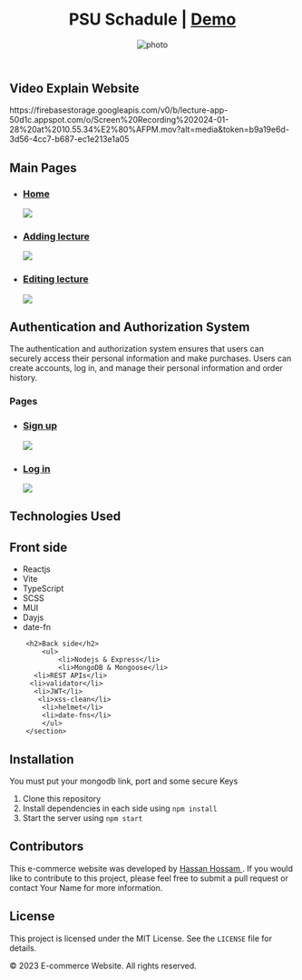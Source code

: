 <header>
<h1>PSU Schadule | <a target="_blank" href="https://lecture-app-psu.vercel.app">Demo</a></h1>
<img class="head-img" src="https://firebasestorage.googleapis.com/v0/b/lecture-app-50d1c.appspot.com/o/load.png?alt=media&token=d516cfd6-e3c3-4f81-9fa2-16a2acd3479a"
          alt="photo" />
</header>

<main>
  <section>
  <h2>Video Explain Website</h2>
    <span>https://firebasestorage.googleapis.com/v0/b/lecture-app-50d1c.appspot.com/o/Screen%20Recording%202024-01-28%20at%2010.55.34%E2%80%AFPM.mov?alt=media&token=b9a19e6d-3d56-4cc7-b687-ec1e213e1a05</span>
    <section/>
<section>
<h2>Main Pages</h2>
<ul>
<li><h3><a href="#">Home</a></h3></li>
<img src='https://firebasestorage.googleapis.com/v0/b/lecture-app-50d1c.appspot.com/o/first.png?alt=media&token=459e4347-7469-487e-aea2-753e7735c0b8'/>
<li><h3><a href="#">Adding lecture</a></h3></li>
<img src='https://firebasestorage.googleapis.com/v0/b/lecture-app-50d1c.appspot.com/o/secound.png?alt=media&token=2789db6a-8d9c-4ac2-be71-65ea9d6c0626'/>
<li><h3><a href="#">Editing lecture</a></h3></li>
<img src='https://firebasestorage.googleapis.com/v0/b/lecture-app-50d1c.appspot.com/o/edit.png?alt=media&token=b77f880f-acf1-4e13-b48e-2bdd151a9d61'/>
</ul>
</section>
<section>
			<h2>Authentication and Authorization System</h2>
			<p>The authentication and authorization system ensures that users can securely access their personal information and make purchases. Users can create accounts, log in, and manage their personal information and order history.</p>
<h3>Pages</h3>
<ul>
<li><h3><a href="#">Sign up</a></h3></li>
<img src='https://firebasestorage.googleapis.com/v0/b/lecture-app-50d1c.appspot.com/o/logout.png?alt=media&token=465aa806-28b3-47fb-854a-b965468cab82'/>
<li><h3><a href="#">Log in</a></h3></li>
<img src='https://firebasestorage.googleapis.com/v0/b/lecture-app-50d1c.appspot.com/o/login.png?alt=media&token=1bf8d6e1-bedc-4bf8-889b-c34d438a72b0'/>
</ul>
</section>
<section>
			<h2>Technologies Used</h2>
  	<h2>Front side</h2>
			<ul>
				<li>Reactjs</li>
        <li>Vite</li>
				<li>TypeScript</li>
				<li>SCSS</li>
				<li>MUI</li>
				<li>Dayjs</li>
				<li>date-fn</li>
			</ul>

    	<h2>Back side</h2>
			<ul>
				<li>Nodejs & Express</li>
				<li>MongoDB & Mongoose</li>
    	  <li>REST APIs</li>
         <li>validator</li>
          <li>JWT</li>
           <li>xss-clean</li>
            <li>helmet</li>
            <li>date-fns</li>
			</ul>
		</section>

<section>
			<h2>Installation</h2>
			<p>You must put your mongodb link, port and some secure Keys
			<ol>
				<li>Clone this repository</li>
				<li>Install dependencies in each side using <code>npm install</code></li>
				<li>Start the server using <code>npm start</code></li>
			</ol>
		</section>
<section>
			<h2>Contributors</h2>
			<p>This e-commerce website was developed by <a href="mailto:7hassan.dev@gmail.com">Hassan Hossam </a>. If you would like to contribute to this project, please feel free to submit a pull request or contact Your Name for more information.</p>
		</section>

<section>
			<h2>License</h2>
			<p>This project is licensed under the MIT License. See the <code>LICENSE</code> file for details.</p>
		</section>
</main>

<footer>
	<p>&copy; 2023 E-commerce Website. All rights reserved.</p>
</footer>
